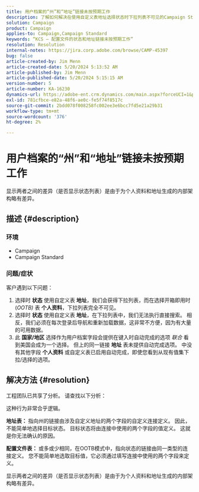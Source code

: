 ```yaml
---
title: 用户档案的“州”和“地址”链接未按预期工作
description: 了解如何解决在使用自定义表地址选择状态时下拉列表不可见的Campaign Standard问题。
solution: Campaign
product: Campaign
applies-to: Campaign,Campaign Standard
keywords: “KCS — 配置文件的状态和地址链接未按预期工作”
resolution: Resolution
internal-notes: https://jira.corp.adobe.com/browse/CAMP-45397
bug: false
article-created-by: Jim Menn
article-created-date: 5/20/2024 5:13:52 AM
article-published-by: Jim Menn
article-published-date: 5/20/2024 5:15:15 AM
version-number: 5
article-number: KA-16230
dynamics-url: https://adobe-ent.crm.dynamics.com/main.aspx?forceUCI=1&pagetype=entityrecord&etn=knowledgearticle&id=7cbb54ba-6716-ef11-9f8a-6045bd006268
exl-id: 781cfbce-e82a-48f6-ae0c-fe5f74f8517c
source-git-commit: 2bdd078f008258fc002ee3e6bcc7fd5e21a29b31
workflow-type: tm+mt
source-wordcount: '376'
ht-degree: 2%

---
```


# 用户档案的“州”和“地址”链接未按预期工作


显示两者之间的差异（是否显示状态列表）是由于为个人资料和地址生成的内部架构略有差异。

## 描述 {#description}


### <b>环境</b>

- Campaign
- Campaign Standard


### <b>问题/症状</b>

客户遇到以下问题：

1. 选择时 <b>状态</b> 使用自定义表 <b>地址</b>，我们会获得下拉列表，而在选择开箱即用时(*OOTB)* 表 <b>个人资料</b>，下拉列表完全不可见。
2. 选择时 <b>状态</b> 使用自定义表 <b>地址</b>，在下拉列表中，我们无法执行直接搜索。 相反，我们必须在每次登录后导航和重新加载数据，这非常不方便，因为有大量的可用数据。
3. 此 <b>国家/地区</b> 选择作为用户档案字段会提供在键入时自动完成的选项 *联合* 看到美国会成为一个选择。 但上的同一链接 <b>地址</b> 表未提供自动完成选项。 中没有其他字段 <b>个人资料</b> 或自定义表已启用自动完成，即使您看到从现有值集下拉/选择的选项。



## 解决方法 {#resolution}


工程团队已共享了分析。 请查找以下分析：

这种行为非常合乎逻辑。

<b>地址表： </b>指向州的链接由涉及自定义地址的两个字段的自定义连接定义。 因此，不能简单地选择目标状态。
目标状态将由连接中使用的两个字段的值定义。 这就是你无法确认的原因。

<b>配置文件表： </b>或多或少相同，在OOTB模式中，指向状态的链接由同一类型的连接定义。 您不能简单地选取目标值，它必须通过填写连接中使用的两个字段来定义。

显示两者之间的差异（是否显示状态列表）是由于为个人资料和地址生成的内部架构略有差异。
